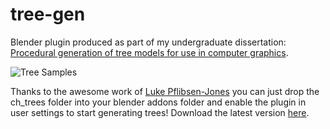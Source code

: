 # tree-gen
Blender plugin produced as part of my undergraduate dissertation: [Procedural generation of tree models for use in computer graphics](https://chewitt.me/Papers/CTH-Dissertation-2017.pdf).

![Tree Samples](http://chewitt.me/Folio/Trees.jpg)

Thanks to the awesome work of [Luke Pflibsen-Jones](https://github.com/luketimothyjones) you can just drop the ch_trees folder into your blender addons folder and enable the plugin in user settings to start generating trees! Download the latest version [here](https://github.com/friggog/tree-gen/archive/master.zip).
